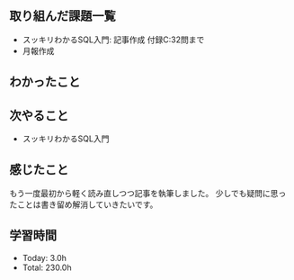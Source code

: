 ## 取り組んだ課題一覧
- スッキリわかるSQL入門: 記事作成
                      付録C:32問まで
- 月報作成
## わかったこと

## 次やること
- スッキリわかるSQL入門
## 感じたこと
もう一度最初から軽く読み直しつつ記事を執筆しました。
少しでも疑問に思ったことは書き留め解消していきたいです。

## 学習時間
- Today: 3.0h
- Total: 230.0h